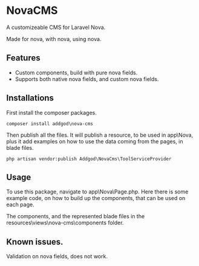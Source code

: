 # NovaCMS
A customizeable CMS for Laravel Nova.

Made for nova, with nova, using nova. 

## Features 
- Custom components, build with pure nova fields.
- Supports both native nova fields, and custom nova fields.

## Installations
First install the composer packages.
```
composer install addgod\nova-cms
```

Then publish all the files. It will publish a resource, to be used in app\Nova, plus it add examples on how to use the data coming from the pages, in blade files.
```
php artisan vendor:publish Addgod\NovaCms\ToolServiceProvider
```

## Usage
To use this package, navigate to app\Nova\Page.php. Here there is some example code, on how to build up the components, that can be used on each page.

The components, and the represented blade files in the resources\views\nova-cms\components folder. 

## Known issues.
Validation on nova fields, does not work.
